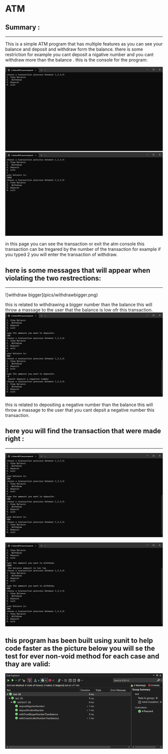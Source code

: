 # ATM

##   Summary :
<hr>
This is a simple ATM program that has multiple features as you can see your balance and deposit and withdraw form the balance.
there is some restriction for example you cant deposit a nigative number and you cant withdraw more than the balance .
this is the console for the program:

 ![userinterface](pics/firstpage.png)
  ![viewbalance](pics/viewbalance.png)


in this page you can see the transaction or exit the atm console this transaction can be tregared by the number of the transaction for example if you typed 2
you will enter the transaction of withdraw.

## here is some messages that will appear when violating the two restrections:
<hr>
  ![withdraw bigger](pics/withdrawbigger.png)

this is related to withdrawing a bigger number than the balance this will throw a massage to the user that the balance is low ofr this transaction.
![deposit negatives](pics/depnegative.png)

this is related to depositing a negative number  than the balance this will throw a massage to the user that you cant depsit a negative number this transaction.


## here you will find the transaction that were made right :
<hr>

  ![deposit positive](pics/deppositive.png)
  
  ![withdraw smaller](pics/withdrawsmaller.png)
## this program has been built  using xunit to help code faster as the picture below you will se the test for ever non-void method for each case and thay are valid:

  ![test using xunit](pics/xuint.png)
